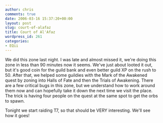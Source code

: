 ```yaml
---
author: chris
comments: true
date: 2006-03-16 15:37:20+00:00
layout: post
slug: court-of-alafaz
title: Court of Al'Afaz
wordpress_id: 261
categories:
- EQii
---
```


We did this zone last night. I was late and almost missed it, we're doing this zone in less than 90 minutes now it seems. We've just about looted it out, but it's good coin for the guild bank and even better guild XP on the rush to 50. After that, we helped some guildies with the Mark of the Awakened quest by zoning into Halls of Fate and then the Trials of Awakening. There are a few critical bugs in this zone, but we understand how to work around them now and can hopefully take it down the next time we visit the place. The trick is having four people on the quest at the same spot to get the orbs to spawn.

Tonight we start raiding T7, so that should be VERY interesting. We'll see how it goes!
